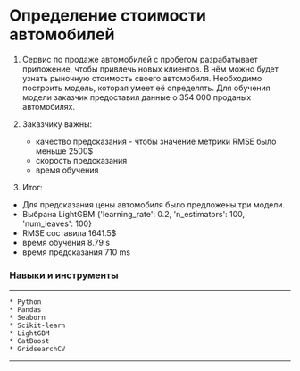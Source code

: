 # Определение стоимости автомобилей

1. Сервис по продаже автомобилей с пробегом разрабатывает приложение, чтобы привлечь новых клиентов. 
В нём можно будет узнать рыночную стоимость своего автомобиля. 
Необходимо построить модель, которая умеет её определять. 
Для обучения модели заказчик предоставил данные о 354 000 проданых автомобилях.

2. Заказчику важны:

    - качество предсказания - чтобы значение метрики RMSE было меньше 2500$
    - скорость предсказания
    - время обучения
    
3. Итог:
- Для предсказания цены автомобиля было предложены три модели. 
- Выбрана LightGBM {'learning_rate': 0.2, 'n_estimators': 100, 'num_leaves': 100}
- RMSE составила 1641.5$
- время обучения 8.79 s
- время предсказания 710 ms

### Навыки и инструменты
------------------
    * Python
    * Pandas
    * Seaborn
    * Scikit-learn
    * LightGBM
    * CatBoost
    * GridsearchCV
------------------    
